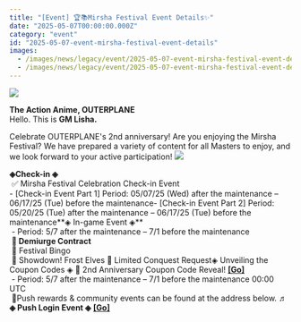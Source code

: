 ```yaml
---
title: "[Event] 🏆📚Mirsha Festival Event Details✨"
date: "2025-05-07T00:00:00.000Z"
category: "event"
id: "2025-05-07-event-mirsha-festival-event-details"
images:
  - /images/news/legacy/event/2025-05-07-event-mirsha-festival-event-details/cd4dacfe1bad4fc8ba3bb7e00bf0fea4.webp
  - /images/news/legacy/event/2025-05-07-event-mirsha-festival-event-details/646fd3c8db7c47e087b0a5bdd9174362.webp
---
```


![](/images/news/legacy/event/2025-05-07-event-mirsha-festival-event-details/cd4dacfe1bad4fc8ba3bb7e00bf0fea4.webp)

**The Action Anime, OUTERPLANE**  
Hello. This is **GM Lisha.**  
  
Celebrate OUTERPLANE's 2nd anniversary! Are you enjoying the Mirsha Festival? We have prepared a variety of content for all Masters to enjoy, and we look forward to your active participation! ![](/images/news/legacy/event/2025-05-07-event-mirsha-festival-event-details/646fd3c8db7c47e087b0a5bdd9174362.webp)  
  
**◈Check-in ◈**  
 ✅ Mirsha Festival Celebration Check-in Event  
\- \[Check-in Event Part 1\] Period: 05/07/25 (Wed) after the maintenance – 06/17/25 (Tue) before the maintenance- \[Check-in Event Part 2\] Period: 05/20/25 (Tue) after the maintenance – 06/17/25 (Tue) before the maintenance**◈ In-game Event ◈**  
 - Period: 5/7 after the maintenance – 7/1 before the maintenance  
 **💌 Demiurge Contract**  
 💌 Festival Bingo  
 💌 Showdown! Frost Elves 💌 Limited Conquest Request◈ Unveiling the Coupon Codes ◈ 🎁 2nd Anniversary Coupon Code Reveal! [**\[Go\]**](https://page.onstove.com/outerplane/en/view/10710872)  
 - Period: 5/7 after the maintenance – 7/1 before the maintenance 00:00 UTC  
 💬Push rewards & community events can be found at the address below. ♬ **◈ Push Login Event **◈**** [**\[Go\]**](https://page.onstove.com/outerplane/en/view/10770094)
